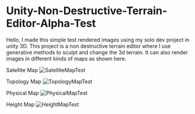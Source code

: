 # Unity-Non-Destructive-Terrain-Editor-Alpha-Test

Hello, I made this simple test rendered images using my solo dev project in unity 3D. 
This project is a non destructive terrain editor where I use generative methods to sculpt and change the 3d terrain. 
It can also render images in different kinds of maps as shown here.

Satellite Map
![SatelliteMapTest](https://user-images.githubusercontent.com/83574695/230158806-a0dfbaf5-ba06-4fae-a64a-06cb91eb6394.png)

Topology Map
![TopologyMapTest](https://user-images.githubusercontent.com/83574695/230158884-7cc9a3ee-b3a5-4434-b676-fe49bdc5b572.png)

Physical Map
![PhysicalMapTest](https://user-images.githubusercontent.com/83574695/230158913-9630b40f-e13f-45bf-a97f-c576a895b96f.png)

Height Map
![HeightMapTest](https://user-images.githubusercontent.com/83574695/230158970-44fdf66f-069d-429b-b15b-0cde9adbb169.png)
